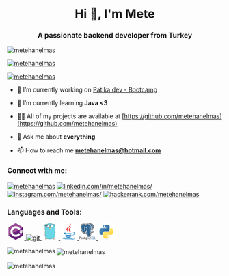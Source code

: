<h1 align="center">Hi 👋, I'm Mete</h1>
<h3 align="center">A passionate backend developer from Turkey</h3>

<p align="left"> <img src="https://komarev.com/ghpvc/?username=metehanelmas&label=Profile%20views&color=0e75b6&style=flat" alt="metehanelmas" /> </p>

<p align="left"> <a href="https://github.com/ryo-ma/github-profile-trophy"><img src="https://github-profile-trophy.vercel.app/?username=metehanelmas" alt="metehanelmas" /></a> </p>

<p align="left"> <a href="https://twitter.com/metehanelmas" target="blank"><img src="https://img.shields.io/twitter/follow/metehanelmas?logo=twitter&style=for-the-badge" alt="metehanelmas" /></a> </p>

- 🔭 I’m currently working on [Patika.dev - Bootcamp](https://www.patika.dev/tr)

- 🌱 I’m currently learning **Java <3**

- 👨‍💻 All of my projects are available at [https://github.com/metehanelmas](https://github.com/metehanelmas)

- 💬 Ask me about **everything**

- 📫 How to reach me **metehanelmas@hotmail.com**

<h3 align="left">Connect with me:</h3>
<p align="left">
<a href="https://twitter.com/metehanelmas" target="blank"><img align="center" src="https://raw.githubusercontent.com/rahuldkjain/github-profile-readme-generator/master/src/images/icons/Social/twitter.svg" alt="metehanelmas" height="30" width="40" /></a>
<a href="https://linkedin.com/in/linkedin.com/in/metehanelmas/" target="blank"><img align="center" src="https://raw.githubusercontent.com/rahuldkjain/github-profile-readme-generator/master/src/images/icons/Social/linked-in-alt.svg" alt="linkedin.com/in/metehanelmas/" height="30" width="40" /></a>
<a href="https://instagram.com/instagram.com/metehanelmas/" target="blank"><img align="center" src="https://raw.githubusercontent.com/rahuldkjain/github-profile-readme-generator/master/src/images/icons/Social/instagram.svg" alt="instagram.com/metehanelmas/" height="30" width="40" /></a>
<a href="https://www.hackerrank.com/hackerrank.com/metehanelmas" target="blank"><img align="center" src="https://raw.githubusercontent.com/rahuldkjain/github-profile-readme-generator/master/src/images/icons/Social/hackerrank.svg" alt="hackerrank.com/metehanelmas" height="30" width="40" /></a>
</p>

<h3 align="left">Languages and Tools:</h3>
<p align="left"> <a href="https://www.w3schools.com/cs/" target="_blank" rel="noreferrer"> <img src="https://raw.githubusercontent.com/devicons/devicon/master/icons/csharp/csharp-original.svg" alt="csharp" width="40" height="40"/> </a> <a href="https://git-scm.com/" target="_blank" rel="noreferrer"> <img src="https://www.vectorlogo.zone/logos/git-scm/git-scm-icon.svg" alt="git" width="40" height="40"/> </a> <a href="https://golang.org" target="_blank" rel="noreferrer"> <img src="https://raw.githubusercontent.com/devicons/devicon/master/icons/go/go-original.svg" alt="go" width="40" height="40"/> </a> <a href="https://www.java.com" target="_blank" rel="noreferrer"> <img src="https://raw.githubusercontent.com/devicons/devicon/master/icons/java/java-original.svg" alt="java" width="40" height="40"/> </a> <a href="https://www.postgresql.org" target="_blank" rel="noreferrer"> <img src="https://raw.githubusercontent.com/devicons/devicon/master/icons/postgresql/postgresql-original-wordmark.svg" alt="postgresql" width="40" height="40"/> </a> <a href="https://www.python.org" target="_blank" rel="noreferrer"> <img src="https://raw.githubusercontent.com/devicons/devicon/master/icons/python/python-original.svg" alt="python" width="40" height="40"/> </a> </p>

<p><img align="left" src="https://github-readme-stats.vercel.app/api/top-langs?username=metehanelmas&show_icons=true&locale=en&layout=compact" alt="metehanelmas" /></p>

<p>&nbsp;<img align="center" src="https://github-readme-stats.vercel.app/api?username=metehanelmas&show_icons=true&locale=en" alt="metehanelmas" /></p>

<p><img align="center" src="https://github-readme-streak-stats.herokuapp.com/?user=metehanelmas&" alt="metehanelmas" /></p>

